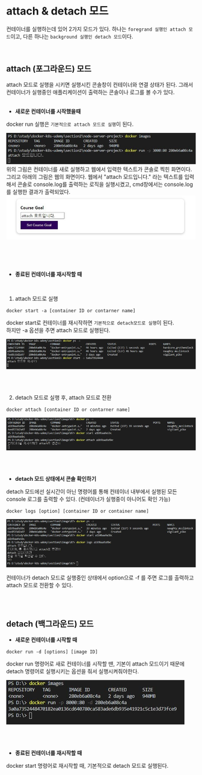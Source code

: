 # attach & detach 모드

컨테이너를 실행하는데 있어 2가지 모드가 있다. 하나는 `foregrand 실행인 attach 모드`이고, 다른 하나는 `background 실행인 detach 모드`이다.

<br/>

## attach (포그라운드) 모드

attach 모드로 실행을 시키면 실행시킨 콘솔창이 컨테이너와 연결 상태가 된다. 그래서 컨테이너가 실행중인 애플리케이션이 출력하는 콘솔이나 로그를 볼 수가 있다.<br/><br/>

* **새로운 컨테이너를 시작했을때**

docker run 실행은 `기본적으로 attach 모드로 실행`이 된다.

<img src="./image/07/docker-run-attach.JPG">
위의 그림은 컨테이너를 새로 실행하고 웹에서 입력한 텍스트가 콘솔로 찍힌 화면이다.<br/>
그리고 아래의 그림은 웹의 화면이다. 웹에서 "attach 모드입니다." 라는 텍스트를 입력해서 콘솔로 console.log를 출력하는 로직을 실행시켰고, cmd창에서는 console.log를 실행한 결과가 출력되었다.

<img src="./image/07/web.JPG">

<br/><br/><br/>

* **종료된 컨테이너를 재시작할 때**

<br/>

1. attach 모드로 실행

```
docker start -a [container ID or contarner name]
```
docker start로 컨테이너를 재시작하면 `기본적으로 detach모드로 실행`이 된다.<br/> 하지만 -a 옵션을 주면 attach 모드로 실행된다.

<img src="./image/07/docker-start-attach.JPG">

<br/><br/>

2. detach 모드로 실행 후, attach 모드로 전환

```
docker attach [container ID or contarner name]
```
<img src="./image/07/docker-start-change-attach.JPG">

<br/><br/>

* **detach 모드 상태에서 콘솔 확인하기**

detach 모드에선 실시간이 아닌 명령어를 통해 컨테이너 내부에서 실행된 모든 console 로그를 출력할 수 있다. (컨테이너가 실행중이 아니어도 확인 가능)

```
docker logs [option] [container ID or container name]
```

<img src="./image/07/docker-logs.JPG">

컨테이너가 detach 모드로 실행중인 상태에서 option으로 -f 를 주면 로그를 출력하고 attach 모드로 전환할 수 있다.

<br/><br/>

## detach (백그라운드) 모드

* **새로운 컨테이너를 시작할 때**

```
docker run -d [options] [image ID]
```

docker run 명령어로 새로 컨테이너를 시작할 땐, 기본이 attach 모드이기 때문에 detach 명령어로 실행시키는 옵션을 줘서 실행시켜줘야한다.

<img src="./image/07/docker-run-detach.JPG">

<br/><br/>

* **종료된 컨테이너를 재시작할 때**

docker start 명령어로 재시작할 때, 기본적으로 detach 모드로 실행된다.


